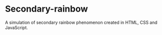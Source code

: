 Secondary-rainbow
=================

A simulation of secondary rainbow phenomenon created in HTML, CSS and JavaScript. 
